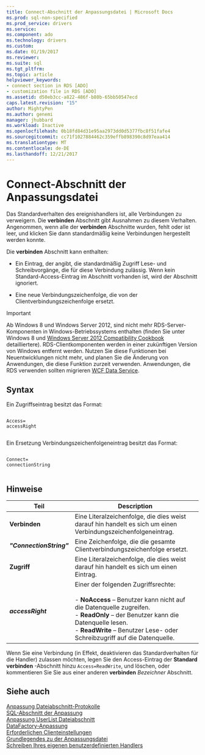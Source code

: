 ```yaml
---
title: Connect-Abschnitt der Anpassungsdatei | Microsoft Docs
ms.prod: sql-non-specified
ms.prod_service: drivers
ms.service: 
ms.component: ado
ms.technology: drivers
ms.custom: 
ms.date: 01/19/2017
ms.reviewer: 
ms.suite: sql
ms.tgt_pltfrm: 
ms.topic: article
helpviewer_keywords:
- connect section in RDS [ADO]
- customization file in RDS [ADO]
ms.assetid: d50eb3cc-a822-486f-b80b-65bb50547ecd
caps.latest.revision: "15"
author: MightyPen
ms.author: genemi
manager: jhubbard
ms.workload: Inactive
ms.openlocfilehash: 0b18fd84d31e95aa2973dd0d5377fbc8f51fafe4
ms.sourcegitcommit: cc71f1027884462c359effb898390c8d97eaa414
ms.translationtype: MT
ms.contentlocale: de-DE
ms.lasthandoff: 12/21/2017
---
```

# <a name="customization-file-connect-section"></a>Connect-Abschnitt der Anpassungsdatei
Das Standardverhalten des ereignishandlers ist, alle Verbindungen zu verweigern. Die **verbinden** Abschnitt gibt Ausnahmen zu diesem Verhalten. Angenommen, wenn alle der **verbinden** Abschnitte wurden, fehlt oder ist leer, und klicken Sie dann standardmäßig keine Verbindungen hergestellt werden konnte.  
  
 Die **verbinden** Abschnitt kann enthalten:  
  
-   Ein Eintrag, der angibt, die standardmäßig Zugriff Lese- und Schreibvorgänge, die für diese Verbindung zulässig. Wenn kein Standard-Access-Eintrag im Abschnitt vorhanden ist, wird der Abschnitt ignoriert.  
  
-   Eine neue Verbindungszeichenfolge, die von der Clientverbindungszeichenfolge ersetzt.  
  
> [!IMPORTANT]
>  Ab Windows 8 und Windows Server 2012, sind nicht mehr RDS-Server-Komponenten in Windows-Betriebssystems enthalten (finden Sie unter Windows 8 und [Windows Server 2012 Compatibility Cookbook](https://www.microsoft.com/en-us/download/details.aspx?id=27416) detailliertere). RDS-Clientkomponenten werden in einer zukünftigen Version von Windows entfernt werden. Nutzen Sie diese Funktionen bei Neuentwicklungen nicht mehr, und planen Sie die Änderung von Anwendungen, die diese Funktion zurzeit verwenden. Anwendungen, die RDS verwenden sollten migrieren [WCF Data Service](http://go.microsoft.com/fwlink/?LinkId=199565).  
  
## <a name="syntax"></a>Syntax  
 Ein Zugriffseintrag besitzt das Format:  
  
```  
  
Access=  
accessRight  
  
```  
  
 Ein Ersetzung Verbindungszeichenfolgeneintrag besitzt das Format:  
  
```  
  
Connect=  
connectionString  
  
```  
  
## <a name="remarks"></a>Hinweise  
  
|Teil|Description|  
|----------|-----------------|  
|**Verbinden**|Eine Literalzeichenfolge, die dies weist darauf hin handelt es sich um einen Verbindungszeichenfolgeneintrag.|  
|***"ConnectionString"***|Eine Zeichenfolge, die die gesamte Clientverbindungszeichenfolge ersetzt.|  
|**Zugriff**|Eine Literalzeichenfolge, die dies weist darauf hin handelt es sich um einen Eintrag.|  
|***accessRight***|Einer der folgenden Zugriffsrechte:<br /><br /> -   **NoAccess** – Benutzer kann nicht auf die Datenquelle zugreifen.<br />-   **ReadOnly** – der Benutzer kann die Datenquelle lesen.<br />-   **ReadWrite** – Benutzer Lese- oder Schreibzugriff auf die Datenquelle.|  
  
 Wenn Sie eine Verbindung (in Effekt, deaktivieren das Standardverhalten für die Handler) zulassen möchten, legen Sie den Access-Eintrag der **Standard verbinden** -Abschnitt hinzu `Access=ReadWrite`, und löschen, oder kommentieren Sie Sie aus einer anderen **verbinden** *Bezeichner* Abschnitt.  
  
## <a name="see-also"></a>Siehe auch  
 [Anpassung Dateiabschnitt-Protokolle](../../../ado/guide/remote-data-service/customization-file-logs-section.md)   
 [SQL-Abschnitt der Anpassung](../../../ado/guide/remote-data-service/customization-file-sql-section.md)   
 [Anpassung UserList Dateiabschnitt](../../../ado/guide/remote-data-service/customization-file-userlist-section.md)   
 [DataFactory-Anpassung](../../../ado/guide/remote-data-service/datafactory-customization.md)   
 [Erforderlichen Clienteinstellungen](../../../ado/guide/remote-data-service/required-client-settings.md)   
 [Grundlegendes zu der Anpassungsdatei](../../../ado/guide/remote-data-service/understanding-the-customization-file.md)   
 [Schreiben Ihres eigenen benutzerdefinierten Handlers](../../../ado/guide/remote-data-service/writing-your-own-customized-handler.md)



